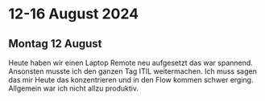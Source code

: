 # 12-16 August 2024

## Montag 12 August

Heute haben wir einen Laptop Remote neu aufgesetzt das war spannend. Ansonsten musste ich den ganzen Tag ITIL weitermachen. Ich muss sagen das mir Heute das konzentrieren und in den Flow kommen schwer erging. Allgemein war ich nicht allzu produktiv. 